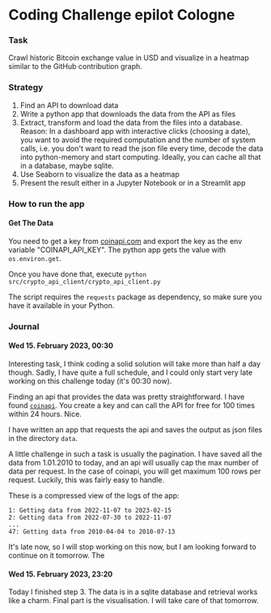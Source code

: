 # Coding Challenge epilot Cologne

### Task

Crawl historic Bitcoin exchange value in USD and visualize in a heatmap similar to the GitHub contribution graph.

### Strategy

1. Find an API to download data
2. Write a python app that downloads the data from the API as files
3. Extract, transform and load the data from the files into a database. Reason: In a dashboard app with interactive clicks (choosing a date), you want to avoid the required computation and the number of system calls, i.e. you don't want to read the json file every time, decode the data into python-memory and start computing. Ideally, you can cache all that in a database, maybe sqlite.
4. Use Seaborn to visualize the data as a heatmap
5. Present the result either in a Jupyter Notebook or in a Streamlit app

### How to run the app

#### Get The Data

You need to get a key from [coinapi.com](https://docs.coinapi.io/) and export the key as the env variable "COINAPI_API_KEY". The python app gets the value with `os.environ.get`.

Once you have done that, execute `python src/crypto_api_client/crypto_api_client.py`

The script requires the `requests` package as dependency, so make sure you have it available in your Python.


### Journal

#### Wed 15. February 2023, 00:30

Interesting task, I think coding a solid solution will take more than half a day though. Sadly, I have quite a full schedule, and I could only start very late working on this challenge today (it's 00:30 now).

Finding an api that provides the data was pretty straightforward. I have found [`coinapi`](https://docs.coinapi.io/). You create a key and can call the API for free for 100 times within 24 hours. Nice.

I have written an app that requests the api and saves the output as json files in the directory `data`.

A little challenge in such a task is usually the pagination. I have saved all the data from 1.01.2010 to today, and an api will usually cap the max number of data per request. In the case of coinapi, you will get maximum 100 rows per request. Luckily, this was fairly easy to handle.

These is a compressed view of the logs of the app:

```
1: Getting data from 2022-11-07 to 2023-02-15
2: Getting data from 2022-07-30 to 2022-11-07
...
47: Getting data from 2010-04-04 to 2010-07-13
```

It's late now, so I will stop working on this now, but I am looking forward to continue on it tomorrow. The 

#### Wed 15. February 2023, 23:20

Today I finished step 3. The data is in a sqlite database and retrieval works like a charm. Final part is the visualisation. I will take care of that tomorrow.

